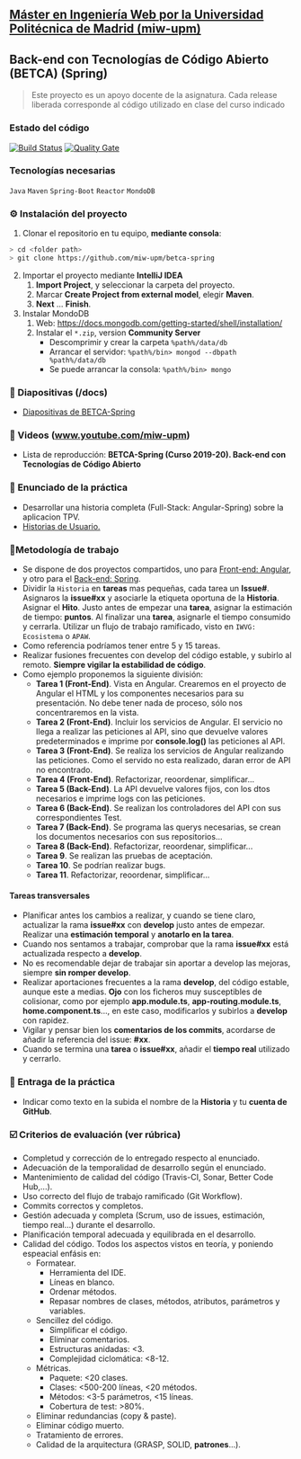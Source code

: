 ## [Máster en Ingeniería Web por la Universidad Politécnica de Madrid (miw-upm)](http://miw.etsisi.upm.es)
## Back-end con Tecnologías de Código Abierto (BETCA) (Spring)
> Este proyecto es un apoyo docente de la asignatura. Cada release liberada corresponde al código utilizado en clase del curso indicado

### Estado del código
[![Build Status](https://travis-ci.org/miw-upm/betca-spring.svg?branch=develop)](https://travis-ci.org/miw-upm/betca-spring)
[![Quality Gate](https://sonarcloud.io/api/project_badges/measure?project=es.upm.miw%3Abetca-spring&metric=alert_status)](https://sonarcloud.io/dashboard?id=es.upm.miw%3Abetca-spring)

### Tecnologías necesarias
`Java` `Maven` `Spring-Boot` `Reactor` `MondoDB`

### :gear: Instalación del proyecto
1. Clonar el repositorio en tu equipo, **mediante consola**:
```sh
> cd <folder path>
> git clone https://github.com/miw-upm/betca-spring
```
2. Importar el proyecto mediante **IntelliJ IDEA**
   1. **Import Project**, y seleccionar la carpeta del proyecto.
   1. Marcar **Create Project from external model**, elegir **Maven**.
   1. **Next** … **Finish**.   
3. Instalar MondoDB
   1. Web: https://docs.mongodb.com/getting-started/shell/installation/
   1. Instalar el `*.zip`, version __Community Server__   
      * Descomprimir y crear la carpeta `%path%/data/db`
      * Arrancar el servidor: `%path%/bin> mongod --dbpath %path%/data/db`
      * Se puede arrancar la consola: `%path%/bin> mongo`

### :book: Diapositivas (/docs)
* [Diapositivas de BETCA-Spring](docs/miw-betca-diapositivas-spring.pdf)   

### :movie_camera: Videos (www.youtube.com/miw-upm)
* Lista de reproducción: **BETCA-Spring (Curso 2019-20). Back-end con Tecnologías de Código Abierto**

### :page_with_curl: Enunciado de la práctica
* Desarrollar una historia completa (Full-Stack: Angular-Spring) sobre la aplicacion TPV.
* [Historias de Usuario.](https://github.com/miw-upm/betca-tpv-spring/wiki)

### :memo:Metodología de trabajo
* Se dispone de dos proyectos compartidos, uno para [Front-end: Angular](https://github.com/miw-upm/betca-tpv-angular/projects/2),
 y otro para el [Back-end: Spring](https://github.com/miw-upm/betca-tpv-spring/projects/1).
* Dividir la `Historia` en **tareas** mas pequeñas, cada tarea un **Issue#**. Asignaros la **issue#xx** y asociarle la etiqueta oportuna de la **Historia**.
Asignar el **Hito**. Justo antes de empezar una **tarea**, asignar la estimación de tiempo: **puntos**. Al finalizar una **tarea**, asignarle el tiempo consumido y cerrarla.
Utilizar un flujo de trabajo ramificado, visto en `IWVG: Ecosistema` o `APAW`.
* Como referencia podríamos tener entre 5 y 15 tareas.  
* Realizar fusiones frecuentes con develop del código estable, y subirlo al remoto. **Siempre vigilar la estabilidad de código**.  
* Como ejemplo proponemos la siguiente división:  
   * **Tarea 1 (Front-End)**. Vista en Angular. Crearemos en el proyecto de Angular el HTML y los componentes necesarios para su presentación. No debe tener nada de proceso, sólo nos concentraremos en la vista.
   * **Tarea 2 (Front-End)**. Incluir los servicios de Angular. El servicio no llega a realizar las peticiones al API, sino que devuelve valores predeterminados e imprime por **console.log()** las peticiones al API.
   * **Tarea 3 (Front-End)**. Se realiza los servicios de Angular realizando las peticiones. Como el servido no esta realizado, daran error de API no encontrado.
   * **Tarea 4 (Front-End)**. Refactorizar, reoordenar, simplificar...
   * **Tarea 5 (Back-End)**. La API devuelve valores fijos, con los dtos necesarios e imprime logs con las peticiones.
   * **Tarea 6 (Back-End)**. Se realizan los controladores del API con sus correspondientes Test.
   * **Tarea 7 (Back-End)**. Se programa las querys necesarias, se crean los documentos necesarios con sus repositorios...
   * **Tarea 8 (Back-End)**. Refactorizar, reoordenar, simplificar...   
   * **Tarea 9**. Se realizan las pruebas de aceptación.
   * **Tarea 10**. Se podrían realizar bugs.
   * **Tarea 11**. Refactorizar, reoordenar, simplificar...   
   
#### Tareas transversales
* Planificar antes los cambios a realizar, y cuando se tiene claro, actualizar la rama **issue#xx** con **develop** justo antes de empezar. Realizar una **estimación temporal** y **anotarlo en la tarea**.
* Cuando nos sentamos a trabajar, comprobar que la rama **issue#xx** está actualizada respecto a **develop**.
* No es recomendable dejar de trabajar sin aportar a develop las mejoras, siempre **sin romper develop**.
* Realizar aportaciones frecuentes a la rama **develop**, del código estable, aunque este a medias. **Ojo** con los ficheros muy susceptibles de colisionar, como por ejemplo **app.module.ts**, **app-routing.module.ts**, **home.component.ts**..., en este caso, modificarlos y subirlos a **develop** con rapidez.
* Vigilar y pensar bien los **comentarios de los commits**, acordarse de añadir la referencia del issue: **#xx**.
* Cuando se termina una **tarea** o **issue#xx**, añadir el **tiempo real** utilizado y cerrarlo.

### :clap: Entraga de la práctica
* Indicar como texto en la subida el nombre de la **Historia** y tu **cuenta de GitHub**.

### :ballot_box_with_check: Criterios de evaluación (ver rúbrica)
* Completud y corrección de lo entregado respecto al enunciado.
* Adecuación de la temporalidad de desarrollo según el enunciado.
* Mantenimiento de calidad del código (Travis-CI, Sonar, Better Code Hub,...).
* Uso correcto del flujo de trabajo ramificado (Git Workflow).
* Commits correctos y completos.
* Gestión adecuada y completa (Scrum, uso de issues, estimación, tiempo real...) durante el desarrollo.
* Planificación temporal adecuada y equilibrada en el desarrollo.
* Calidad del código. Todos los aspectos vistos en teoría, y poniendo espeacial enfásis en:
   * Formatear.
      * Herramienta del IDE.
      * Líneas en blanco.
      * Ordenar métodos.
      * Repasar nombres de clases, métodos, atributos, parámetros y variables.
   * Sencillez del código.
      * Simplificar el código.
      * Eliminar comentarios.
      * Estructuras anidadas: <3.
      * Complejidad ciclomática: <8-12.
   * Métricas.
      * Paquete: <20 clases.
      * Clases: <500-200 líneas, <20 métodos.
      * Métodos: <3-5 parámetros, <15 líneas.
      * Cobertura de test: >80%.
   * Eliminar redundancias (copy & paste).
   * Eliminar código muerto.
   * Tratamiento de errores. 
   * Calidad de la arquitectura (GRASP, SOLID, **patrones**...).

